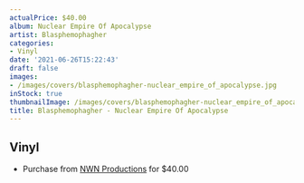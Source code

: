 ```yaml
---
actualPrice: $40.00
album: Nuclear Empire Of Apocalypse
artist: Blasphemophagher
categories:
- Vinyl
date: '2021-06-26T15:22:43'
draft: false
images:
- /images/covers/blasphemophagher-nuclear_empire_of_apocalypse.jpg
inStock: true
thumbnailImage: /images/covers/blasphemophagher-nuclear_empire_of_apocalypse-thumb.jpg
title: Blasphemophagher - Nuclear Empire Of Apocalypse
---
```


## Vinyl
* Purchase from [NWN Productions](http://shop.nwnprod.com/index.php?route=product/product&path=75&product_id=16163&sort=pd.name&order=ASC) for $40.00

